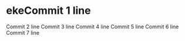 # ekeCommit 1 line
Commit 2 line
Commit 3 line
Commit 4 line
Commit 5 line
Commit 6 line
Commit 7 line
